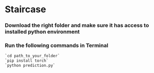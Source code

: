 # Staircase

### Download the right folder and make sure it has access to installed python environment
### Run the following commands in Terminal
```cmd
`cd path_to_your_folder`
`pip install torch`
`python prediction.py`
